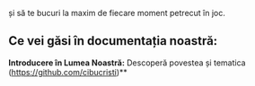  și să te bucuri la maxim de fiecare moment petrecut în joc.

## Ce vei găsi în documentația noastră:

**Introducere în Lumea Noastră:** Descoperă povestea și tematica 
(https://github.com/cibucristi)**
